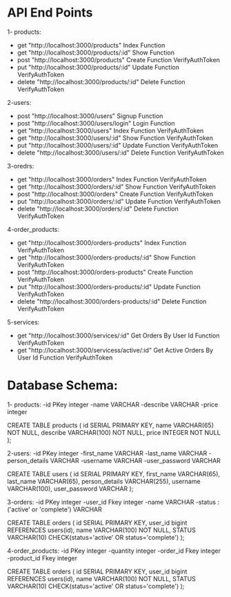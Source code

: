 # API End Points

1- products:

- get "http://localhost:3000/products" Index Function 
- get "http://localhost:3000/products/:id" Show Function 
- post "http://localhost:3000/products" Create Function VerifyAuthToken
- put "http://localhost:3000/products/:id" Update Function VerifyAuthToken
- delete "http://localhost:3000/products/:id" Delete Function VerifyAuthToken

2-users:

- post "http://localhost:3000/users" Signup Function
- post "http://localhost:3000/users/login" Login Function 
- get "http://localhost:3000/users" Index Function VerifyAuthToken
- get "http://localhost:3000/users/:id" Show Function VerifyAuthToken
- put "http://localhost:3000/users/:id" Update Function VerifyAuthToken
- delete "http://localhost:3000/users/:id" Delete Function VerifyAuthToken

3-oredrs:
- get "http://localhost:3000/orders" Index Function VerifyAuthToken
- get "http://localhost:3000/orders/:id" Show Function VerifyAuthToken
- post "http://localhost:3000/orders" Create Function VerifyAuthToken
- put "http://localhost:3000/orders/:id" Update Function VerifyAuthToken
- delete "http://localhost:3000/orders/:id" Delete Function VerifyAuthToken

4-order_products:
- get "http://localhost:3000/orders-products" Index Function VerifyAuthToken
- get "http://localhost:3000/orders-products/:id" Show Function VerifyAuthToken
- post "http://localhost:3000/orders-products" Create Function VerifyAuthToken
- put "http://localhost:3000/orders-products/:id" Update Function VerifyAuthToken
- delete "http://localhost:3000/orders-products/:id" Delete Function VerifyAuthToken

5-services:
- get "http://localhost:3000/services/:id" Get Orders By User Id Function VerifyAuthToken
- get "http://localhost:3000/servicess/active/:id" Get  Active Orders By User Id Function VerifyAuthToken

# Database Schema:

1- products:
-id PKey integer
-name VARCHAR
-describe VARCHAR
-price integer

CREATE TABLE  products (
    id SERIAL PRIMARY KEY,
    name VARCHAR(65) NOT NULL,
    describe VARCHAR(100) NOT NULL,
    price INTEGER NOT NULL
);

2-users:
-id PKey integer
-first_name  VARCHAR
-last_name VARCHAR
-person_details VARCHAR
-username VARCHAR
-user_password VARCHAR

CREATE TABLE  users (
    id SERIAL PRIMARY KEY,
    first_name VARCHAR(65),
    last_name VARCHAR(65),
    person_details VARCHAR(255),
    username VARCHAR(100),
    user_password VARCHAR
);

3-orders:
-id PKey integer
-user_id  Fkey integer
-name VARCHAR
-status : ('active' or 'complete') VARCHAR

CREATE TABLE  orders (
id SERIAL PRIMARY KEY,
user_id bigint REFERENCES users(id),
name VARCHAR(100) NOT NULL,
STATUS VARCHAR(10) CHECK(status='active' OR status='complete')
);

4-order_products:
-id PKey integer
-quantity integer
-order_id Fkey integer
-product_id Fkey integer

CREATE TABLE  orders (
id SERIAL PRIMARY KEY,
user_id bigint REFERENCES users(id),
name VARCHAR(100) NOT NULL,
STATUS VARCHAR(10) CHECK(status='active' OR status='complete')
);